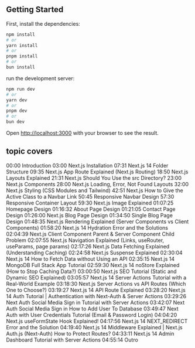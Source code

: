 ## Getting Started

First, install the dependencies:

```bash
npm install
# or
yarn install
# or
pnpm install
# or
bun install
```


run the development server:

```bash
npm run dev
# or
yarn dev
# or
pnpm dev
# or
bun dev
```

Open [http://localhost:3000](http://localhost:3000) with your browser to see the result.


## topic covers
00:00 Introduction
03:00 Next.js Installation
07:31 Next.js 14 Folder Structure
09:35 Next.js App Route Explained (Next.js Routing)
18:50 Next.js Layouts Explained
21:31 Next.js Should You Use the src Directory?
23:00 Next.js Components
28:00 Next.js Loading, Error, Not Found Layouts
32:00 Next.js Styling (CSS Modules  and Tailwind)
42:51 Next.js How to Give the Active Class to a Navbar Link 
50:45 Responsive Navbar Design
57:30 Responsive Container Layout
59:30 Next.js Image Explained
01:07:25 Homepage Design
01:16:32 About Page Design
01:21:05 Contact Page Design
01:26:00 Next.js Blog Page Design
01:34:50 Single Blog Page Design
01:48:35 Next.js Rendering Explained (Server Components vs Client Components)
01:58:20 Next.js 14 Hydration Error and the Solutions
02:04:39 Next.js Client Component Parent & Server Component Child Problem
02:07:55 Next.js Navigation Explained (Links, useRouter, useParams, page params)
02:17:26 Next.js Data Fetching Explained (Understanding Caching)
02:24:58 Next.js Suspense Explained
02:30:04 Next.js 14 How to Fetch Data without Using an API
02:35:15 Next.js 14 MongoDB Full Stack App Tutorial
02:59:30 Next.js 14 noStore Explained (How to Stop Caching Data?)
03:00:50 Next.js SEO Tutorial (Static and Dynamic SEO Explained)
03:05:57 Next.js 14 Server Actions Tutorial with a Real-World Example
03:18:30 Next.js Server Actions vs API Routes (Which One to Choose?)
03:19:27 Next.js 14 API Route Explained 
03:28:20 Next.js 14 Auth Tutorial | Authentication with Next-Auth & Server Actions
03:29:26 Next Auth Social Media Sign in Tutorial with Server Actions
03:42:07 Next Auth Social Media Sign in How to Add User To Database
03:49:47 Next Auth with User Credentials Tutorial (Email & Password Login)
04:04:20 Next.js useFormState Hook Explained!
04:17:56 Next.js 14 NEXT_REDIRECT Error and the Solution
04:19:40 Next.js 14 Middleware Explained | Next.js Auth.js (Next-Auth) How to Protect Routes?
04:33:11 Next.js 14 Admin Dashboard Tutorial with Server Actions
04:55:14 Outro
